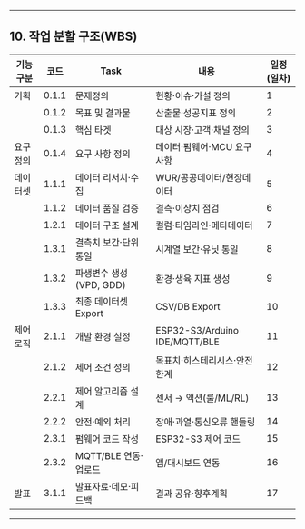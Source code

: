 
---

## 10. 작업 분할 구조(WBS)

| 기능 구분  | 코드  | Task                         | 내용                                | 일정(일차) |
|-----------|-------|------------------------------|-------------------------------------|-----------|
| 기획      | 0.1.1 | 문제정의                      | 현황·이슈·가설 정의                 | 1 |
|           | 0.1.2 | 목표 및 결과물                | 산출물·성공지표 정의                | 2 |
|           | 0.1.3 | 핵심 타겟                     | 대상 시장·고객·채널 정의            | 3 |
| 요구정의  | 0.1.4 | 요구 사항 정의               | 데이터·펌웨어·MCU 요구사항          | 4 |
| 데이터셋  | 1.1.1 | 데이터 리서치·수집           | WUR/공공데이터/현장데이터           | 5 |
|           | 1.1.2 | 데이터 품질 검증             | 결측·이상치 점검                    | 6 |
|           | 1.2.1 | 데이터 구조 설계             | 컬럼·타임라인·메타데이터            | 7 |
|           | 1.3.1 | 결측치 보간·단위 통일         | 시계열 보간·유닛 통일               | 8 |
|           | 1.3.2 | 파생변수 생성(VPD, GDD)      | 환경·생육 지표 생성                 | 9 |
|           | 1.3.3 | 최종 데이터셋 Export         | CSV/DB Export                       | 10 |
| 제어로직  | 2.1.1 | 개발 환경 설정               | ESP32-S3/Arduino IDE/MQTT/BLE       | 11 |
|           | 2.1.2 | 제어 조건 정의               | 목표치·히스테리시스·안전한계        | 12 |
|           | 2.2.1 | 제어 알고리즘 설계           | 센서 → 액션(룰/ML/RL)               | 13 |
|           | 2.2.2 | 안전·예외 처리               | 장애·과열·통신오류 핸들링           | 14 |
|           | 2.3.1 | 펌웨어 코드 작성             | ESP32-S3 제어 코드                  | 15 |
|           | 2.3.2 | MQTT/BLE 연동·업로드         | 앱/대시보드 연동                    | 16 |
| 발표      | 3.1.1 | 발표자료·데모·피드백         | 결과 공유·향후계획                  | 17 |

---
